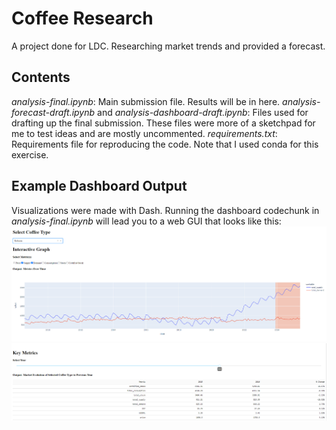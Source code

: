 # Coffee Research
 A project done for LDC. Researching market trends and provided a forecast. 

## Contents
*analysis-final.ipynb*: Main submission file. Results will be in here. 
*analysis-forecast-draft.ipynb* and *analysis-dashboard-draft.ipynb*: Files used for drafting up the final submission. These files were more of a sketchpad for me to test ideas and are mostly uncommented. 
*requirements.txt*: Requirements file for reproducing the code. Note that I used conda for this exercise. 

## Example Dashboard Output
Visualizations were made with Dash. Running the dashboard codechunk in *analysis-final.ipynb* will lead you to a web GUI that looks like this:
![alt text](imgs/graph2.png)
![alt text](imgs/table.png)